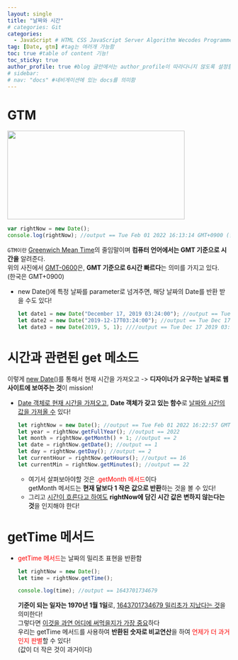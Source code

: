 ```yaml
---
layout: single
title: "날짜와 시간"
# categories: Git
categories:
  - JavaScript # HTML CSS JavaScript Server Algorithm Wecodes Programmers CS Github Blog
tag: [Date, gtm] #tag는 여러개 가능함
toc: true #table of content 기능!
toc_sticky: true
author_profile: true #blog 글안에서는 author_profile이 따라다니지 않도록 설정함
# sidebar:
# nav: "docs" #네비게이션에 있는 docs를 의미함
---
```


# GTM

<img src="https://user-images.githubusercontent.com/87808288/151944027-02e271d5-17a7-458c-b127-1107ec7a54d5.png" width="400" height="200">

```javascript
var rightNow = new Date();
console.log(rightNow); //output == Tue Feb 01 2022 16:13:14 GMT+0900 (한국 표준시)
```

`GTM이란` <u>Greenwich Mean Time</u>의 줄임말이며 **컴퓨터 언어에서는 GMT 기준으로 시간을** 알려준다.  
위의 사진에서 <u>GMT-0600</u>은, **GMT 기준으로 6시간 빠르다**는 의미를 가지고 있다.    
(한국은 GMT+0900)

- new Date()에 특정 날짜를 parameter로 넘겨주면, 해당 날짜의 Date를 반환 받을 수도 있다!

  ```javascript
  let date1 = new Date("December 17, 2019 03:24:00"); //output == Tue Dec 17 2019 03:24:00 GMT+0900 (한국 표준시)
  let date2 = new Date("2019-12-17T03:24:00"); //output == Tue Dec 17 2019 03:24:00 GMT+0900 (한국 표준시)
  let date3 = new Date(2019, 5, 1); ////output == Tue Dec 17 2019 03:24:00 GMT+0900 (한국 표준시)
  ```

# 시간과 관련된 get 메소드

이렇게 <u>new Date()</u>를 통해서 현재 시간을 가져오고 -> **디자이너가 요구하는 날짜로 웹사이트에 보여주는 것**이 mission!

- <u>Date 객체로 현재 시간을 가져오고</u>, **Date 객체가 갖고 있는 함수**로 <u>날짜와 시간의 값을 가져올 수</u> 있다!  

  ```javascript
  let rightNow = new Date(); //output == Tue Feb 01 2022 16:22:57 GMT+0900 (한국 표준시)
  let year = rightNow.getFullYear(); //output == 2022
  let month = rightNow.getMonth() + 1; //output == 2
  let date = rightNow.getDate(); //output == 1
  let day = rightNow.getDay(); //output == 2
  let currentHour = rightNow.getHours(); //output == 16
  let currentMin = rightNow.getMinutes(); //output == 22
  ```
  - 여기서 살펴보아야할 것은 <span style="color:red">.getMonth 메서드</span>이다  
    getMonth 메서드는 **현재 달보다 1 작은 값으로 반환**하는 것을 볼 수 있다!
  - 그리고 <u>시간이 흐른다고 하여도</u> **rightNow에 담긴 시간 값은 변하지 않는다는 것**을 인지해야 한다!

# getTime 메서드

- <span style="color:red">getTime 메서드</span>는 날짜의 밀리초 표현을 반환함

  ```javascript
  let rightNow = new Date();
  let time = rightNow.getTime();

  console.log(time); //output == 1643701734679
  ```

  **기준이 되는 일자는 1970년 1월 1일**로, <u>1643701734679 밀리초가 지났다는 것</U>을 의미한다!  
  그렇다면 <u>이것을 과연 어디에 써먹을지가 가장 중요</u>하다  
  우리는 getTime 메서드를 사용하여 **반환된 숫자로 비교연산**을 하여 <span style ="color:red">언제가 더 과거인지 판별</span>할 수 있다!  
  (값이 더 작은 것이 과거이다)

<style>
.red {
  color: ivory;
  background-color: red;
}

.tomato {
  color: ivory;
  background-color: tomato;
}

.blue {
  color: ivory;
  background-color: blue;
}

.royalblue {
  color: ivory;
  background-color: royalblue;
}

.forestgreen {
  color: ivory;
  background-color: forestgreen;
}

.darkorange {
  color: ivory;
  background-color: darkorange;
}
</style>

<!-- ### 2. Link 넣기

```

유형 1: (설명어를 입력) : [gunhee's coding blog](https://gunhee-jeong.github.io/)
유형 2: (URL 자동연결) : <https://gunhee-jeong.github.io/>
유형 3: (동일 파일 내 '문단으로 이동') : [1. Header로 이동](###-1-header)

```

유형 1: (설명어를 입력) : [gunhee's coding blog](https://gunhee-jeong.github.io/)
유형 2: (URL 자동연결) : <https://gunhee-jeong.github.io/>
유형 3: (동일 파일 내 '문단으로 이동') : [1. Header로 이동](#1-header)
유형 3의 방법

1. 특수문자를 제거
2. 스페이스는 -로 바꾸고
3. 대문자는 소문자로!
   그래서 ### 1. Header -> #1-header

## Link: [google][https://www.google.com/]

### 3. 수평선

```

---

```

---

### 4. 라인 바꾸기

```

스페이스바를 2번 눌러주면 다음칸으로
이동할 수 있어요!

```

---

스페이스바를 2번 눌러주면
다음칸으로 이동할 수 있어요!

### 5. list 만들기

```

1. 1번
2. 2번
3. 3번

- 순서없는 list
  - 순서없는 list
    - 순서없는 list

```

1. 1번
2. 2번
3. 3번

- 순서없는 list
  - 순서없는 list
    - 순서없는 list

---

### 6. font 관련

```

**진하게** -> 볼드
_기울여서_ -> 이탤릭체
~~취소선~~ -> 취소선

<ul>밑줄넣기</ul> -> 밑줄
<span style="color:red">빨간 글씨</span> -> 글자색
이것이 `인라인` 입니다 -> 인라인 코드
```

**진하게** -> 볼드
_기울여서_ -> 이탤릭체
~~취소선~~ -> 취소선
<u>밑줄넣기</u> -> 밑줄
<span style="color:red">빨간 글씨</span>
이것이 `인라인` 입니다 -> 인라인 코드

---

### 7. 인용구문

```
> coding
>
> > JavaScript
> >
> > > 내가 프짱!
```

> coding
>
> > JavaScript
> >
> > > 내가 프짱!

---

### 8. 이미지 삽입

```
유형1: ('사이즈를 조절' -> HTML 태그 사용) : <img src="https://gunhee-jeong.github.io/assets/images/blogLogo.png" width="300" height="200">
유형2: (이미지 삽입 후 -> 링크 걸기)
[![이미지](https://gunhee-jeong.github.io/assets/images/blogLogo/blogLogo.png)](https://gunhee-jeong.github.io/)
```

유형1: ('사이즈를 조절' -> HTML 태그 사용) : <img src="https://gunhee-jeong.github.io/assets/images/blogLogo.png" width="300" height="200">
유형2: (이미지 삽입 후 -> 링크 걸기)
[![이미지](https://gunhee-jeong.github.io/assets/images/blogLogo.png)](https://gunhee-jeong.github.io/)

### 9. 표 만들기

```
||국어|영어|
| :--- | ---: | :--: |
|건희 | 100점 | 100점
|철수 | 100점 | 100점
```

|      |  국어 | 영어  |
| :--- | ----: | :---: |
| 건희 | 100점 | 100점 |
| 철수 | 100점 | 100점 |

> - header를 넣고 싶은 경우 ---을 사용하고 :을 이용하여 정렬에 사용함!

### 10. 토글 만들기

```
<details>
<summary>여기를 누르세요</summary>
<div markdown="1">
숨겨진 내용
</div>
</details>
```

<details>
<summary>여기를 누르세요</summary>
<div markdown="1">
숨겨진 내용
</div>
</details> -->
